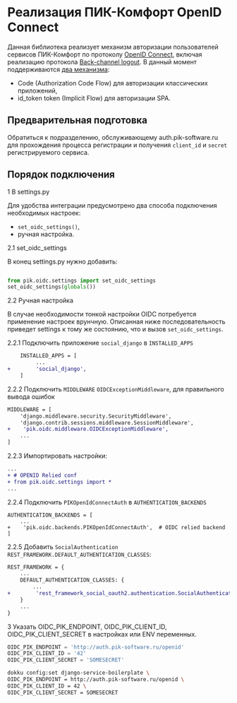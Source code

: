 # Реализация ПИК-Комфорт OpenID Connect

Данная библиотека реализует механизм авторизации пользователей сервисов
ПИК-Комфорт по протоколу [OpenID Connect](http://openid.net/developers/specs/), 
включая реализацию протокола 
[Back-channel logout](http://openid.net/specs/openid-connect-backchannel-1_0.html). 
В данный момент поддерживаются 
[два механизма](http://openid.net/specs/oauth-v2-multiple-response-types-1_0.html):

- Code (Authorization Code Flow) для авторизации классических приложений,
- id_token token (Implicit Flow) для авторизации SPA.


## Предварительная подготовка

Обратиться к подразделению, обслуживающему auth.pik-software.ru для
прохождения процесса регистрации и получения `client_id` и `secret`
регистрируемого сервиса.


## Порядок подключения

1 В settings.py

Для удобства интеграции предусмотрено два способа подключения необходимых настроек:

- `set_oidc_settings()`,
- ручная настройка.

2.1 set_oidc_settings

В конец settings.py нужно добавить:

```python

from pik.oidc.settings import set_oidc_settings
set_oidc_settings(globals())

```

2.2 Ручная настройка

В случае необходимости тонкой настройки OIDC потребуется применение настроек 
врунчную. Описанная ниже последовательность приведет settings к тому же 
состоянию, что и вызов `set_oidc_settings`.

2.2.1 Подключить приложение `social_django` в `INSTALLED_APPS`

```patch
    INSTALLED_APPS = [
         ...
+        'social_django',
    ]
```

2.2.2  Подключить `MIDDLEWARE` `OIDCExceptionMiddleware`, для правильного вывода
ошибок

```patch
MIDDLEWARE = [
    'django.middleware.security.SecurityMiddleware',
    'django.contrib.sessions.middleware.SessionMiddleware',
+    'pik.oidc.middleware.OIDCExceptionMiddleware',
    ...
]
```

2.2.3 Импортировать настройки:

```patch
...
+ # OPENID Relied conf
+ from pik.oidc.settings import *
...
```

2.2.4 Подключить `PIKOpenIdConnectAuth` в `AUTHENTICATION_BACKENDS`


```
AUTHENTICATION_BACKENDS = [
    ...
+    'pik.oidc.backends.PIKOpenIdConnectAuth',  # OIDC relied backend
]
```

2.2.5 Добавить `SocialAuthentication` `REST_FRAMEWORK.DEFAULT_AUTHENTICATION_CLASSES`:

```patch
REST_FRAMEWORK = {
    ...
    DEFAULT_AUTHENTICATION_CLASSES: {
        ...
+        'rest_framework_social_oauth2.authentication.SocialAuthentication',
    }
    ...
}
```

3 Указать OIDC_PIK_ENDPOINT, OIDC_PIK_CLIENT_ID, OIDC_PIK_CLIENT_SECRET в
настройках или ENV переменных.

```python
OIDC_PIK_ENDPOINT = 'http://auth.pik-software.ru/openid'
OIDC_PIK_CLIENT_ID = '42'
OIDC_PIK_CLIENT_SECRET = 'SOMESECRET'
```

```bash
dokku config:set django-service-boilerplate \
OIDC_PIK_ENDPOINT = http://auth.pik-software.ru/openid \
OIDC_PIK_CLIENT_ID = 42 \
OIDC_PIK_CLIENT_SECRET = SOMESECRET
```

